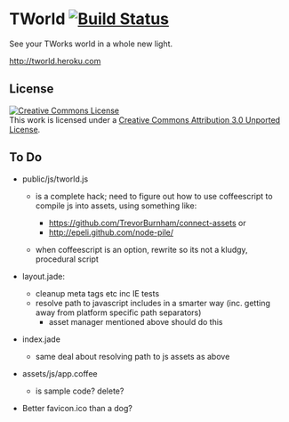 TWorld  [![Build Status](https://secure.travis-ci.org/mattdunn/tworld.png)](http://travis-ci.org/mattdunn/tworld)
=======

See your TWorks world in a whole new light.

http://tworld.heroku.com

License
-------

<a rel="license" href="http://creativecommons.org/licenses/by/3.0/">
  <img alt="Creative Commons License" style="border-width:0" src="http://i.creativecommons.org/l/by/3.0/88x31.png" />
</a>
<br />This work is licensed under a <a rel="license" href="http://creativecommons.org/licenses/by/3.0/">Creative Commons Attribution 3.0 Unported License</a>.

To Do
-----
* public/js/tworld.js
  * is a complete hack; need to figure out how to use coffeescript to compile js into assets, using something like:
    * https://github.com/TrevorBurnham/connect-assets or
    * http://epeli.github.com/node-pile/

  * when coffeescript is an option, rewrite so its not a kludgy, procedural script

* layout.jade:
  * cleanup meta tags etc inc IE tests 
  * resolve path to javascript includes in a smarter way (inc. getting away from platform specific path separators)
    * asset manager mentioned above should do this

* index.jade
  * same deal about resolving path to js assets as above

* assets/js/app.coffee
  * is sample code? delete?

* Better favicon.ico than a dog?